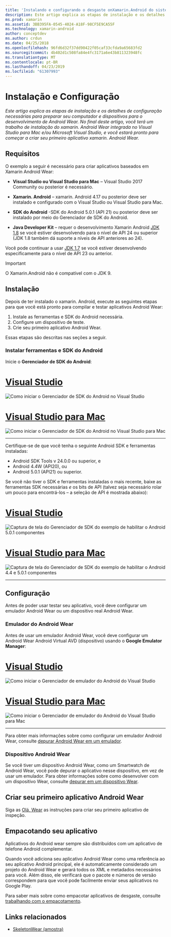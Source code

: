 ```yaml
---
title: 'Instalando e configurando o desgaste onXamarin.Android do sistema operacional '
description: Este artigo explica as etapas de instalação e os detalhes de configuração necessárias para preparar seu computador e dispositivos para o desenvolvimento de Android Wear. No final deste artigo, você terá um trabalho de instalação do xamarin. Android Wear integrada no Visual Studio para Mac e/ou Microsoft Visual Studio, e você estará pronto para começar a criar seu primeiro aplicativo xamarin. Android Wear.
ms.prod: xamarin
ms.assetid: 3BB395FA-0545-4024-A18F-98CF5E9CA55F
ms.technology: xamarin-android
author: conceptdev
ms.author: crdun
ms.date: 04/25/2018
ms.openlocfilehash: 96fd6d32f37dd90422f05caf33cfda9a65683fd2
ms.sourcegitcommit: 4b402d1c508fa84e4fc3171a6e43b811323948fc
ms.translationtype: MT
ms.contentlocale: pt-BR
ms.lasthandoff: 04/23/2019
ms.locfileid: "61307993"
---
```

# <a name="setup-and-installation"></a>Instalação e Configuração

_Este artigo explica as etapas de instalação e os detalhes de configuração necessárias para preparar seu computador e dispositivos para o desenvolvimento de Android Wear. No final deste artigo, você terá um trabalho de instalação do xamarin. Android Wear integrada no Visual Studio para Mac e/ou Microsoft Visual Studio, e você estará pronto para começar a criar seu primeiro aplicativo xamarin. Android Wear._

## <a name="requirements"></a>Requisitos

O exemplo a seguir é necessário para criar aplicativos baseados em Xamarin Android Wear:

-   **Visual Studio ou Visual Studio para Mac** &ndash; Visual Studio 2017 Community ou posterior é necessário.

-   **Xamarin. Android** &ndash; xamarin. Android 4.17 ou posterior deve ser instalado e configurado com o Visual Studio ou Visual Studio para Mac.

-   **SDK do Android** -SDK do Android 5.0.1 (API 21) ou posterior deve ser instalado por meio do Gerenciador de SDK do Android.

-   **Java Developer Kit** &ndash; requer o desenvolvimento Xamarin Android [JDK 1.8](https://www.oracle.com/technetwork/java/javase/downloads/jdk8-downloads-2133151.html) se você estiver desenvolvendo para o nível de API 24 ou superior (JDK 1.8 também dá suporte a níveis de API anteriores ao 24).

Você pode continuar a usar [JDK 1.7](https://www.oracle.com/technetwork/java/javase/downloads/jdk7-downloads-1880260.html) se você estiver desenvolvendo especificamente para o nível de API 23 ou anterior.

> [!IMPORTANT]
> O Xamarin.Android não é compatível com o JDK 9.

## <a name="installation"></a>Instalação

Depois de ter instalado o xamarin. Android, execute as seguintes etapas para que você está pronto para compilar e testar aplicativos Android Wear: 

1.  Instale as ferramentas e SDK do Android necessária.
2.  Configure um dispositivo de teste.
3.  Crie seu primeiro aplicativo Android Wear.

Essas etapas são descritas nas seções a seguir.


### <a name="install-android-sdk-and-tools"></a>Instalar ferramentas e SDK do Android 

Inicie o **Gerenciador de SDK do Android**: 

# <a name="visual-studiotabwindows"></a>[Visual Studio](#tab/windows)

![Como iniciar o Gerenciador de SDK do Android no Visual Studio](installation-images/vs/sdk-menu.png)

# <a name="visual-studio-for-mactabmacos"></a>[Visual Studio para Mac](#tab/macos)

![Como iniciar o Gerenciador de SDK do Android no Visual Studio para Mac](installation-images/xs/sdk-menu.png)

-----


Certifique-se de que você tenha o seguinte Android SDK e ferramentas instaladas:

* Android SDK Tools v 24.0.0 ou superior, e
* Android 4.4W (API20), ou
* Android 5.0.1 (API21) ou superior.

Se você não tiver o SDK e ferramentas instaladas o mais recente, baixe as ferramentas SDK necessárias *e* os bits de API (talvez seja necessário rolar um pouco para encontrá-los &ndash; a seleção de API é mostrada abaixo): 

# <a name="visual-studiotabwindows"></a>[Visual Studio](#tab/windows)

![Captura de tela do Gerenciador de SDK do exemplo de habilitar o Android 5.0.1 componentes](installation-images/vs/sdk-select.png)

# <a name="visual-studio-for-mactabmacos"></a>[Visual Studio para Mac](#tab/macos)

![Captura de tela do Gerenciador de SDK do exemplo de habilitar o Android 4.4 e 5.0.1 componentes](installation-images/xs/sdk-select.png)

-----


## <a name="configuration"></a>Configuração

Antes de poder usar testar seu aplicativo, você deve configurar um emulador Android Wear ou um dispositivo real Android Wear. 


### <a name="android-wear-emulator"></a>Emulador do Android Wear

Antes de usar um emulador Android Wear, você deve configurar um Android Wear Android Virtual AVD (dispositivo) usando o **Google Emulator Manager**:

# <a name="visual-studiotabwindows"></a>[Visual Studio](#tab/windows)

![Como iniciar o Gerenciador de emulador do Android do Visual Studio](installation-images/vs/emulator-menu.png)

# <a name="visual-studio-for-mactabmacos"></a>[Visual Studio para Mac](#tab/macos)

![Como iniciar o Gerenciador de emulador do Android do Visual Studio para Mac](installation-images/xs/emulator-menu.png)

-----

Para obter mais informações sobre como configurar um emulador Android Wear, consulte [depurar Android Wear em um emulador](~/android/wear/deploy-test/debug-on-emulator.md).


### <a name="android-wear-device"></a>Dispositivo Android Wear

Se você tiver um dispositivo Android Wear, como um Smartwatch de Android Wear, você pode depurar o aplicativo nesse dispositivo, em vez de usar um emulador. Para obter informações sobre como desenvolver com um dispositivo Wear, consulte [depurar em um dispositivo Wear](~/android/wear/deploy-test/debug-on-device.md).


## <a name="create-your-first-android-wear-app"></a>Criar seu primeiro aplicativo Android Wear

Siga as [Olá, Wear](~/android/wear/get-started/hello-wear.md) as instruções para criar seu primeiro aplicativo de inspeção.


## <a name="packaging-your-app"></a>Empacotando seu aplicativo

Aplicativos do Android wear sempre são distribuídos com um aplicativo de telefone Android complementar. 

Quando você adiciona seu aplicativo Android Wear como uma referência ao seu aplicativo Android principal, ele é automaticamente considerado um projeto do Android Wear e gerará todos os XML e metadados necessários para você. Além disso, ele verificará que o pacote e números de versão correspondem para que você pode facilmente enviar seus aplicativos no Google Play. 

Para saber mais sobre como empacotar aplicativos de desgaste, consulte [trabalhando com o empacotamento](~/android/wear/deploy-test/packaging.md).


## <a name="related-links"></a>Links relacionados

- [SkeletonWear (amostra)](https://developer.xamarin.com/samples/SkeletonWear/)
